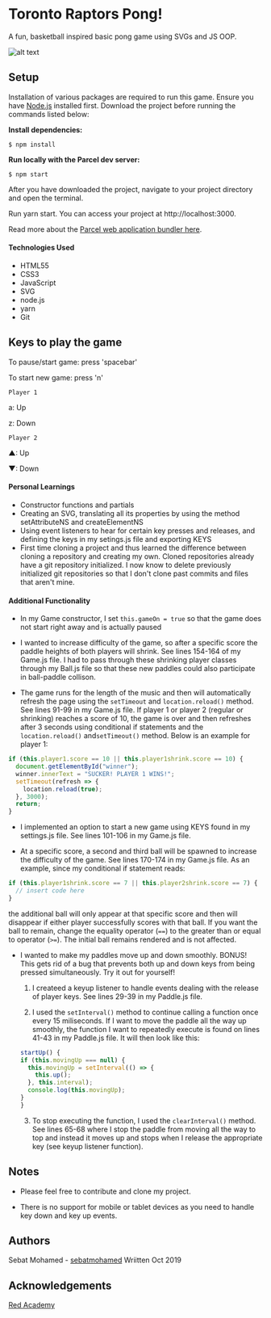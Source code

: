 # Toronto Raptors Pong!

A fun, basketball inspired basic pong game using SVGs and JS OOP.

![alt text](https://github.com/sebatmohamed/pong-game/blob/master/ponggame.png)

## Setup

Installation of various packages are required to run this game. Ensure you have [Node.js](https://nodejs.org/en/) installed first. Download the project before running the commands listed below:

**Install dependencies:**

`$ npm install`

**Run locally with the Parcel dev server:**

`$ npm start`

After you have downloaded the project, navigate to your project directory and open the terminal.

Run yarn start. You can access your project at http://localhost:3000.

Read more about the [Parcel web application bundler here](https://parceljs.org/).

#### Technologies Used

- HTML55
- CSS3
- JavaScript
- SVG
- node.js
- yarn
- Git

## Keys to play the game

To pause/start game: press 'spacebar'

To start new game: press 'n'

`Player 1`

a: Up

z: Down

`Player 2`

▲: Up

▼: Down

#### Personal Learnings

- Constructor functions and partials
- Creating an SVG, translating all its properties by using the method setAttributeNS and createElementNS
- Using event listeners to hear for certain key presses and releases, and defining the keys in my setings.js file and exporting KEYS
- First time cloning a project and thus learned the difference between cloning a repository and creating my own. Cloned repositories already have a git repository initialized. I now know to delete previously initialized git repositories so that I don't clone past commits and files that aren't mine.

#### Additional Functionality

- In my Game constructor, I set `this.gameOn = true` so that the game does not start right away and is actually paused

- I wanted to increase difficulty of the game, so after a specific score the paddle heights of both players will shrink. See lines 154-164 of my Game.js file. I had to pass through these shrinking player classes through my Ball.js file so that these new paddles could also participate in ball-paddle collison.

- The game runs for the length of the music and then will automatically refresh the page using the `setTimeout` and `location.reload()` method. See lines 91-99 in my Game.js file. If player 1 or player 2 (regular or shrinking) reaches a score of 10, the game is over and then refreshes after 3 seconds using conditional if statements and the `location.reload()` and`setTimeout()` method. Below is an example for player 1:

```javascript
if (this.player1.score == 10 || this.player1shrink.score == 10) {
  document.getElementById("winner");
  winner.innerText = "SUCKER! PLAYER 1 WINS!";
  setTimeout(refresh => {
    location.reload(true);
  }, 3000);
  return;
}
```

- I implemented an option to start a new game using KEYS found in my settings.js file. See lines 101-106 in my Game.js file.

- At a specific score, a second and third ball will be spawned to increase the difficulty of the game. See lines 170-174 in my Game.js file. As an example, since my conditional if statement reads:

```javascript
if (this.player1shrink.score == 7 || this.player2shrink.score == 7) {
  // insert code here
}
```

the additional ball will only appear at that specific score and then will disappear if either player successfully scores with that ball. If you want the ball to remain, change the equality operator (`==`) to the greater than or equal to operator (`>=`). The initial ball remains rendered and is not affected.

- I wanted to make my paddles move up and down smoothly. BONUS! This gets rid of a bug that prevents both up and down keys from being pressed simultaneously. Try it out for yourself!

  1. I createed a keyup listener to handle events dealing with the release of player keys. See lines 29-39 in my Paddle.js file.

  2. I used the `setInterval()` method to continue calling a function once every 15 miliseconds. If I want to move the paddle all the way up smoothly, the function I want to repeatedly execute is found on lines 41-43 in my Paddle.js file. It will then look like this:

  ```javascript
  startUp() {
  if (this.movingUp === null) {
    this.movingUp = setInterval(() => {
      this.up();
    }, this.interval);
    console.log(this.movingUp);
  }
  }
  ```

  3. To stop executing the function, I used the `clearInterval()` method. See lines 65-68 where I stop the paddle from moving all the way to top and instead it moves up and stops when I release the appropriate key (see keyup listener function).

## Notes

- Please feel free to contribute and clone my project.

- There is no support for mobile or tablet devices as you need to handle key down and key up events.

## Authors

Sebat Mohamed - [sebatmohamed](https://github.com/sebatmohamed)
Wriitten Oct 2019

## Acknowledgements

[Red Academy](https://github.com/redacademy)
